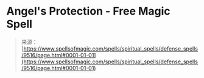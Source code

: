 <!--yml
category: 未分类
date: 2024-06-12 18:45:50
-->

# Angel's Protection - Free Magic Spell

> 来源：[https://www.spellsofmagic.com/spells/spiritual_spells/defense_spells/9516/page.html#0001-01-01](https://www.spellsofmagic.com/spells/spiritual_spells/defense_spells/9516/page.html#0001-01-01)